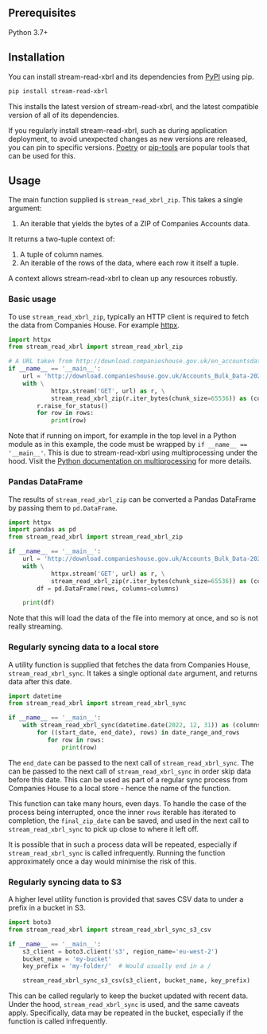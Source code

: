 ## Prerequisites

Python 3.7+

## Installation

You can install stream-read-xbrl and its dependencies from [PyPI](https://pypi.org/project/stream-read-xbrl/) using pip.

```bash
pip install stream-read-xbrl
```

This installs the latest version of stream-read-xbrl, and the latest compatible version of all of its dependencies.

If you regularly install stream-read-xbrl, such as during application deployment, to avoid unexpected changes as new versions are released, you can pin to specific versions. [Poetry](https://python-poetry.org/) or [pip-tools](https://pip-tools.readthedocs.io/en/latest/) are popular tools that can be used for this.


## Usage

The main function supplied is `stream_read_xbrl_zip`. This takes a single argument:

1. An iterable that yields the bytes of a ZIP of Companies Accounts data.

It returns a two-tuple context of:

1. A tuple of column names.
2. An iterable of the rows of the data, where each row it itself a tuple.

A context allows stream-read-xbrl to clean up any resources robustly.


### Basic usage

To use `stream_read_xbrl_zip`, typically an HTTP client is required to fetch the data from Companies House. For example [httpx](https://www.python-httpx.org/).

```python
import httpx
from stream_read_xbrl import stream_read_xbrl_zip

# A URL taken from http://download.companieshouse.gov.uk/en_accountsdata.html
if __name__ == '__main__':
    url = 'http://download.companieshouse.gov.uk/Accounts_Bulk_Data-2023-03-02.zip'
    with \
            httpx.stream('GET', url) as r, \
            stream_read_xbrl_zip(r.iter_bytes(chunk_size=65536)) as (columns, rows):
        r.raise_for_status()
        for row in rows:
            print(row)
```
Note that if running on import, for example in the top level in a Python module as in this example, the code must be wrapped by `if __name__ == '__main__'`. This is due to stream-read-xbrl using multiprocessing under the hood. Visit the [Python documentation on multiprocessing](https://docs.python.org/3/library/multiprocessing.html) for more details.


### Pandas DataFrame

The results of `stream_read_xbrl_zip` can be converted a Pandas DataFrame by passing them to `pd.DataFrame`.

```python
import httpx
import pandas as pd
from stream_read_xbrl import stream_read_xbrl_zip

if __name__ == '__main__':
    url = 'http://download.companieshouse.gov.uk/Accounts_Bulk_Data-2023-03-02.zip'
    with \
            httpx.stream('GET', url) as r, \
            stream_read_xbrl_zip(r.iter_bytes(chunk_size=65536)) as (columns, rows):
        df = pd.DataFrame(rows, columns=columns)

    print(df)
```

Note that this will load the data of the file into memory at once, and so is not really streaming.


### Regularly syncing data to a local store

A utility function is supplied that fetches the data from Companies House, `stream_read_xbrl_sync`. It takes a single optional `date` argument, and returns data after this date.

```python
import datetime
from stream_read_xbrl import stream_read_xbrl_sync

if __name__ == '__main__':
    with stream_read_xbrl_sync(datetime.date(2022, 12, 31)) as (columns, date_range_and_rows):
        for ((start_date, end_date), rows) in date_range_and_rows
           for row in rows:
               print(row)
```

The `end_date` can be passed to the next call of `stream_read_xbrl_sync`. The can be passed to the next call of `stream_read_xbrl_sync` in order skip data before this date. This can be used as part of a regular sync process from Companies House to a local store - hence the name of the function.

This function can take many hours, even days. To handle the case of the process being interrupted, once the inner `rows` iterable has iterated to completion, the `final_zip_date` can be saved, and used in the next call to `stream_read_xbrl_sync` to pick up close to where it left off.

It is possible that in such a process data will be repeated, especially if `stream_read_xbrl_sync` is called infrequently. Running the function approximately once a day would minimise the risk of this.


### Regularly syncing data to S3

A higher level utility function is provided that saves CSV data to under a prefix in a bucket in S3.

```python
import boto3
from stream_read_xbrl import stream_read_xbrl_sync_s3_csv

if __name__ == '__main__':
    s3_client = boto3.client('s3', region_name='eu-west-2')
    bucket_name = 'my-bucket'
    key_prefix = 'my-folder/'  # Would usually end in a /

    stream_read_xbrl_sync_s3_csv(s3_client, bucket_name, key_prefix)
```

This can be called regularly to keep the bucket updated with recent data. Under the hood, `stream_read_xbrl_sync` is used, and the same caveats apply. Specifically, data may be repeated in the bucket, especially if the function is called infrequently.
